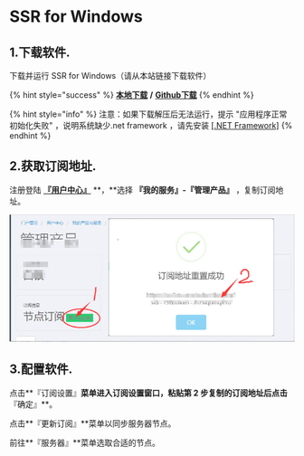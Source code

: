 # SSR for Windows

## 1.下载软件.

下载并运行 SSR for Windows（请从本站链接下载软件）

{% hint style="success" %}
[**本地下载**](http://dl.nordss.com/last_windows.zip) **/** [**Github下载**](https://github.com/shadowsocks/shadowsocks-windows/releases/download/4.1.2/Shadowsocks-4.1.2.zip)
{% endhint %}

{% hint style="info" %}
注意：如果下载解压后无法运行，提示 "应用程序正常初始化失败" ，说明系统缺少.net framework ，请先安装 [\[.NET Framework\]](https://go.microsoft.com/fwlink/?LinkID=863265)
{% endhint %}

## 2.获取订阅地址.

注册登陆 [**『用户中心』**](https://user.fkwall.com) **，**选择 **『我的服务』-『管理产品』** ，复制订阅地址。

![](../.gitbook/assets/subscribe.jpg)

## 3.配置软件.



点击**『订阅设置』**菜单进入订阅设置窗口，粘贴第 2 步复制的订阅地址后点击**『确定』**。

点击**『更新订阅』**菜单以同步服务器节点。

前往**『服务器』**菜单选取合适的节点。

